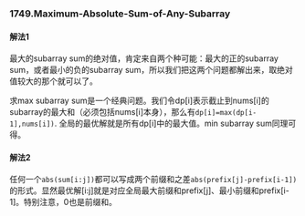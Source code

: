### 1749.Maximum-Absolute-Sum-of-Any-Subarray

#### 解法1
最大的subarray sum的绝对值，肯定来自两个种可能：最大的正的subarray sum，或者最小的负的subarray sum，所以我们把这两个问题都解出来，取绝对值较大的那个就可以了。

求max subarray sum是一个经典问题。我们令dp[i]表示截止到nums[i]的subarray的最大和（必须包括nums[i]本身），那么有```dp[i]=max(dp[i-1],nums[i])```. 全局的最优解就是所有dp[i]中的最大值。min subarray sum同理可得。

#### 解法2
任何一个```abs(sum[i:j])```都可以写成两个前缀和之差```abs(prefix[j]-prefix[i-1])```的形式。显然最优解[i:j]就是对应全局最大前缀和prefix[j]、最小前缀和prefix[i-1]。特别注意，0也是前缀和。

